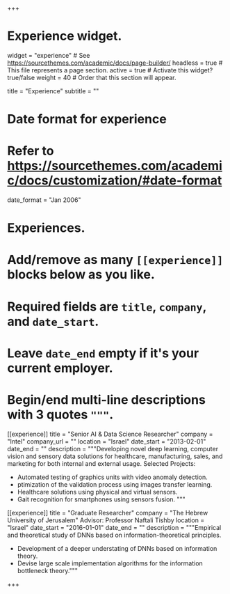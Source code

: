 +++
# Experience widget.
widget = "experience"  # See https://sourcethemes.com/academic/docs/page-builder/
headless = true  # This file represents a page section.
active = true  # Activate this widget? true/false
weight = 40  # Order that this section will appear.

title = "Experience"
subtitle = ""

# Date format for experience
#   Refer to https://sourcethemes.com/academic/docs/customization/#date-format
date_format = "Jan 2006"

# Experiences.
#   Add/remove as many `[[experience]]` blocks below as you like.
#   Required fields are `title`, `company`, and `date_start`.
#   Leave `date_end` empty if it's your current employer.
#   Begin/end multi-line descriptions with 3 quotes `"""`.
[[experience]]
  title = "Senior AI & Data Science Researcher"
  company = "Intel"
  company_url = ""
  location = "Israel"
  date_start = "2013-02-01"
  date_end = ""
  description = """Developing novel deep learning, computer vision and sensory data solutions for healthcare, manufacturing, sales, and marketing for both internal and external usage.
  Selected Projects:
  * Automated testing of graphics units with video anomaly detection.
  * ptimization of the validation process using images transfer learning.
  * Healthcare solutions using physical and virtual sensors.
  * Gait recognition for smartphones using sensors fusion. 
  """

[[experience]]
  title = "Graduate Researcher"
  company = "The Hebrew University of Jerusalem"
  Advisor: Professor Naftali Tishby
  location = "Israel"
  date_start = "2016-01-01"
  date_end = ""
  description = """Empirical and theoretical study of DNNs based on information-theoretical principles.
  
  * Development of a deeper understating of DNNs based on information theory. 
  * Devise large scale implementation algorithms for the information bottleneck theory."""

+++
